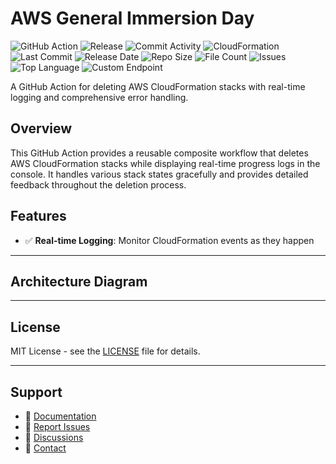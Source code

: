 # AWS General Immersion Day

![GitHub Action](https://img.shields.io/badge/GitHub-Action-blue?logo=github)&nbsp;![Release](https://github.com/subhamay-bhattacharyya/0403-general-cft/actions/workflows/release.yaml/badge.svg)&nbsp;![Commit Activity](https://img.shields.io/github/commit-activity/t/subhamay-bhattacharyya/0403-general-cft)&nbsp;![CloudFormation](https://img.shields.io/badge/AWS-CloudFormation-orange?logo=amazonaws)&nbsp;![Last Commit](https://img.shields.io/github/last-commit/subhamay-bhattacharyya/0403-general-cft)&nbsp;![Release Date](https://img.shields.io/github/release-date/subhamay-bhattacharyya/0403-general-cft)&nbsp;![Repo Size](https://img.shields.io/github/repo-size/subhamay-bhattacharyya/0403-general-cft)&nbsp;![File Count](https://img.shields.io/github/directory-file-count/subhamay-bhattacharyya/0403-general-cft)&nbsp;![Issues](https://img.shields.io/github/issues/subhamay-bhattacharyya/0403-general-cft)&nbsp;![Top Language](https://img.shields.io/github/languages/top/subhamay-bhattacharyya/0403-general-cft)&nbsp;![Custom Endpoint](https://img.shields.io/endpoint?url=https://gist.githubusercontent.com/bsubhamay/aafc22e88ff71b6dd00756f0093c1132/raw/0403-general-cft.json?)


A GitHub Action for deleting AWS CloudFormation stacks with real-time logging and comprehensive error handling.

## Overview

This GitHub Action provides a reusable composite workflow that deletes AWS CloudFormation stacks while displaying real-time progress logs in the console. It handles various stack states gracefully and provides detailed feedback throughout the deletion process.

## Features

- ✅ **Real-time Logging**: Monitor CloudFormation events as they happen

---

## Architecture Diagram


---

## License

MIT License - see the [LICENSE](LICENSE) file for details.

---

## Support

- 📖 [Documentation](https://github.com/subhamay-bhattacharyya/0403-general-cft/wiki)
- 🐛 [Report Issues](https://github.com/subhamay-bhattacharyya/0403-general-cft/issues)
- 💬 [Discussions](https://github.com/subhamay-bhattacharyya/0403-general-cft/discussions)
- 📧 [Contact](mailto:support@subhamay.aws@gmail.com)